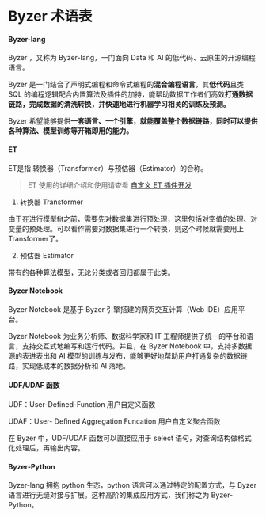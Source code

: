 # Byzer 术语表

#### Byzer-lang 

Byzer ，又称为 Byzer-lang，一门面向 Data 和 AI 的低代码、云原生的开源编程语言。

Byzer 是一门结合了声明式编程和命令式编程的**混合编程语言**，其**低代码**且类 SQL 的编程逻辑配合内置算法及插件的加持，能帮助数据工作者们高效**打通数据链路，完成数据的清洗转换，并快速地进行机器学习相关的训练及预测。**

Byzer 希望能够提供**一套语言、一个引擎，就能覆盖整个数据链路，同时可以提供各种算法、模型训练等开箱即用的能力。**

#### ET 

ET是指 转换器（Transformer）与预估器（Estimator）的合称。
> ET 使用的详细介绍和使用请查看 [自定义 ET 插件开发](/byzer-lang/zh-cn/extension/extension/et_dev)

1) 转换器 Transformer

由于在进行模型fit之前，需要先对数据集进行预处理，这里包括对空值的处理、对变量的预处理。可以看作需要对数据集进行一个转换，则这个时候就需要用上 Transformer了。

2) 预估器 Estimator

带有的各种算法模型，无论分类或者回归都属于此类。

#### Byzer Notebook 
Byzer Notebook 是基于 Byzer 引擎搭建的网页交互计算（Web IDE）应用平台。

Byzer Notebook 为业务分析师、数据科学家和 IT 工程师提供了统一的平台和语言，支持交互式地编写和运行代码。并且，在 Byzer Notebook 中，支持多数据源的表进表出和 AI 模型的训练与发布，能够更好地帮助用户打通复杂的数据链路，实现低成本的数据分析和 AI 落地。

#### UDF/UDAF 函数
UDF：User-Defined-Function 用户自定义函数

UDAF：User- Defined Aggregation Funcation 用户自定义聚合函数 

在 Byzer 中，UDF/UDAF 函数可以直接应用于 select 语句，对查询结构做格式化处理后，再输出内容。

#### Byzer-Python

Byzer-lang 拥抱 python 生态，python 语言可以通过特定的配置方式，与 Byzer 语言进行无缝对接与扩展。这种高阶的集成应用方式，我们称之为 Byzer-Python。


